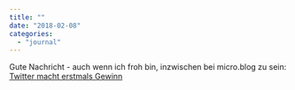 ```yaml
---
title: ""
date: "2018-02-08"
categories: 
  - "journal"
---
```


Gute Nachricht - auch wenn ich froh bin, inzwischen bei micro.blog zu sein: [Twitter macht erstmals Gewinn](http://www.tagesschau.de/wirtschaft/twitter-185.html)
